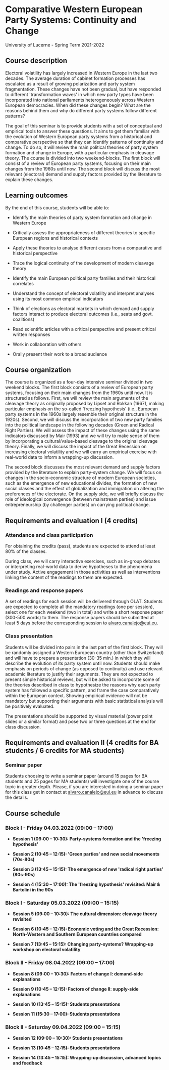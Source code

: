# Comparative Western European Party Systems: Continuity and Change

University of Lucerne - Spring Term 2021-2022

## Course description

Electoral volatility has largely increased in Western Europe in the last two decades. The average duration of cabinet formation processes has escalated as a result of growing polarization and party system fragmentation. These changes have not been gradual, but have responded to different 'transformation waves' in which new party types have been incorporated into national parliaments heterogeneously across Western European democracies. When did these changes begin? What are the reasons behind them and why do different party systems follow different patterns?

The goal of this seminar is to provide students with a set of conceptual and empirical tools to answer these questions. It aims to get them familiar with the evolution of Western European party systems from a historical and comparative perspective so that they can identify patterns of continuity and change. To do so, it will review the main political theories of party system formation and change in Europe, with a particular emphasis in cleavage theory. The course is divided into two weekend-blocks. The first block will consist of a review of European party systems, focusing on their main changes from the 1960s until now. The second block will discuss the most relevant (electoral) demand and supply factors provided by the literature to explain these changes.

## Learning outcomes

By the end of this course, students will be able to:

- Identify the main theories of party system formation and change in Western Europe

- Critically assess the appropriateness of different theories to specific European regions and historical contexts

- Apply these theories to analyse different cases from a comparative and historical perspective

- Trace the logical continuity of the development of modern cleavage theory

- Identify the main European political party families and their historical correlates

- Understand the concept of electoral volatility and interpret analyses using its most common empirical indicators

- Think of elections as electoral markets in which demand and supply factors interact to produce electoral outcomes (i.e., seats and govt. coalitions)

- Read scientific articles with a critical perspective and present critical written responses

- Work in collaboration with others

- Orally present their work to a broad audience

## Course organization

The course is organized as a four-day intensive seminar divided in two weekend blocks. The first block consists of a review of European party systems, focusing on their main changes from the 1960s until now. It is structured as follows. First, we will review the main arguments of the cleavage theory as originally proposed by Lipset and Rokkan (1967), making particular emphasis on the so-called 'freezing hypothesis' (i.e., European party systems in the 1960s largely resemble their original structure in the 1920s). Second, we will discuss the incorporation of two new party families into the political landscape in the following decades (Green and Radical Right Parties). We will assess the impact of these changes using the same indicators discussed by Mair (1993) and we will try to make sense of them by incorporating a cultural/value-based cleavage to the original cleavage theory. Finally, we will discuss the impact of the Great Recession on increasing electoral volatility and we will carry an empirical exercise with real-world data to inform a wrapping-up discussion. 

The second block discusses the most relevant demand and supply factors provided by the literature to explain party-system change. We will focus on changes in the socio-economic structure of modern European societies, such as the emergence of new educational divides, the formation of new social classes and the effect of globalization and immigration on altering the preferences of the electorate. On the supply side, we will briefly discuss the role of ideological convergence (between mainstream parties) and issue entrepreneurship (by challenger parties) on carrying political change.

## Requirements and evaluation I (4 credits)

### Attendance and class participation

For obtaining the credits (pass), students are expected to attend at least 80% of the classes.

During class, we will carry interactive exercises, such as in-group debates or interpreting real-world data to derive hypotheses to the phenomena under study. Active engagement in those activities as well as interventions linking the content of the readings to them are expected.

### Readings and response papers

A set of readings for each session will be delivered through OLAT. Students are expected to complete all the mandatory readings (one per session), select one for each weekend (two in total) and write a short response paper (300-500 words) to them. The response papers should be submitted at least 5 days before the corresponding session to alvaro.canalejo@eui.eu.

### Class presentation

Students will be divided into pairs in the last part of the first block. They will be randomly assigned a Western European country (other than Switzerland) and will have to prepare a presentation (30-35 min.) in which they will describe the evolution of its party system until now. Students should make emphasis on periods of change (as opposed to continuity) and use relevant academic literature to justify their arguments. They are not expected to present simple historical reviews, but will be asked to incorporate some of the theories described in class to hypothesize the reasons why each party system has followed a specific pattern, and frame the case comparatively within the European context. Showing empirical evidence will not be mandatory but supporting their arguments with basic statistical analysis will be positively evaluated.

The presentations should be supported by visual material (power point slides or a similar format) and pose two or three questions at the end for class discussion.

## Requirements and evaluation II (4 credits for BA students / 6 credits for MA students)

### Seminar paper

Students choosing to write a seminar paper (around 15 pages for BA students and 25 pages for MA students) will investigate one of the course topic in greater depth. Please, if you are interested in doing a seminar paper for this class get in contact at alvaro.canalejo@eui.eu in advance to discuss the details.

## Course schedule

### Block I - Friday 04.03.2022 (09:00 – 17:00)

  + **Session 1 (09:00 – 10:30): Party-systems formation and the 'freezing hypothesis'**

  + **Session 2 (10:45 – 12:15): 'Green parties' and new social movements (70s-80s)**

  + **Session 3 (13:45 – 15:15): The emergence of new 'radical right parties' (80s-90s)**

  + **Session 4 (15:30 – 17:00): The 'freezing hypothesis' revisited: Mair & Bartolini in the 90s**


### Block I - Saturday 05.03.2022 (09:00 – 15:15)

  + **Session 5 (09:00 – 10:30): The cultural dimension: cleavage theory revisited**

  + **Session 6 (10:45 – 12:15): Economic voting and the Great Recession: North-Western and Southern European countries compared**

  + **Session 7 (13:45 – 15:15): Changing party-systems? Wrapping-up workshop on electoral volatility**


### Block II - Friday 08.04.2022 (09:00 – 17:00)

  + **Session 8 (09:00 – 10:30): Factors of change I: demand-side explanations**

  + **Session 9 (10:45 – 12:15): Factors of change II: supply-side explanations**

  + **Session 10 (13:45 – 15:15): Students presentations**

  + **Session 11 (15:30 – 17:00): Students presentations**


### Block II - Saturday 09.04.2022 (09:00 – 15:15)

  + **Session 12 (09:00 – 10:30): Students presentations**

  + **Session 13 (10:45 – 12:15): Students presentations**

  + **Session 14 (13:45 – 15:15): Wrapping-up discussion, advanced topics and feedback**
 